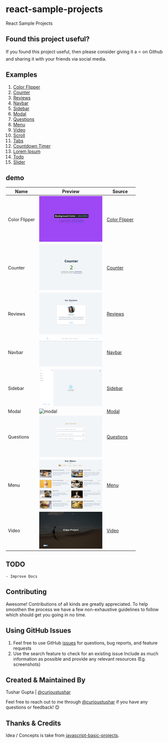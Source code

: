 # react-sample-projects

React Sample Projects

## Found this project useful?

If you found this project useful, then please consider giving it a ⭐️ on Github and sharing it with your friends via social media.

## Examples

1. [Color Flipper](./color-flipper)
1. [Counter](./counter)
1. [Reviews](./reviews)
1. [Navbar](./navbar)
1. [Sidebar](./sidebar)
1. [Modal](./modal)
1. [Questions](./questions)
1. [Menu](./menu)
1. [Video](./video)
1. [Scroll](./scroll)
1. [Tabs](./tabs)
1. [Countdown Timer](./countdown-timer)
1. [Lorem Ipsum](./lorem-ipsum)
1. [Todo](./todo)
1. [Slider](./slider)

## demo

| Name          | Preview                                                                                                  | Source                           |
| ------------- | -------------------------------------------------------------------------------------------------------- | -------------------------------- |
| Color Flipper | <img class="product-image" src="docs/screenshots/color-flipper.png" alt="Color Flipper" width="200px" /> | [Color Flipper](./color-flipper) |
| Counter       | <img class="product-image" src="docs/screenshots/counter.png" alt="Counter" width="200px"/>              | [Counter](./counter)             |
| Reviews       | <img class="product-image" src="docs/screenshots/reviews.png" alt="reviews" width="200px"/>              | [Reviews](./reviews)             |
| Navbar        | <img class="product-image" src="docs/screenshots/navbar.png" alt="navbar" width="200px"/>                | [Navbar](./navbar)               |
| Sidebar       | <img class="product-image" src="docs/screenshots/sidebar.png" alt="sidebar" width="200px"/>              | [Sidebar](./sidebar)             |
| Modal         | <img class="product-image" src="docs/screenshots/modal.png" alt="modal" width="200px"/>                  | [Modal](./modal)                 |
| Questions     | <img class="product-image" src="docs/screenshots/questions.png" alt="questions" width="200px"/>          | [Questions](./questions)         |
| Menu          | <img class="product-image" src="docs/screenshots/menu.png" alt="menu" width="200px" />                   | [Menu](./menu)                   |
| Video         | <img class="product-image" src="docs/screenshots/video.png" alt="video" width="200px" />                 | [Video](./video)                 |

## TODO

    - Improve Docs

## Contributing

Awesome! Contributions of all kinds are greatly appreciated. To help smoothen the process we have a few non-exhaustive guidelines to follow which should get you going in no time.

## Using GitHub Issues

1. Feel free to use GitHub [issues](https://github.com/curioustushar/react-sample-projects/issues) for questions, bug reports, and feature requests
2. Use the search feature to check for an existing issue Include as much information as possible and provide any relevant resources (Eg. screenshots)

## Created & Maintained By

Tushar Gupta | [@curioustushar](https://twitter.com/curioustushar)

Feel free to reach out to me through [@curioustushar](https://twitter.com/curioustushar) if you have any questions or feedback! 😊

## Thanks & Credits

Idea / Concepts is take from [javascript-basic-projects](https://github.com/john-smilga/javascript-basic-projects).
